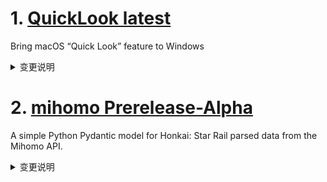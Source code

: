 
# 1. [QuickLook latest](https://github.com/QL-Win/QuickLook/releases/tag/latest)  
Bring macOS “Quick Look” feature to Windows
<details>
<summary>变更说明</summary>

  

</details>

# 2. [mihomo Prerelease-Alpha](https://github.com/MetaCubeX/mihomo/releases/tag/Prerelease-Alpha)  
A simple Python Pydantic model for Honkai: Star Rail parsed data from the Mihomo API.
<details>
<summary>变更说明</summary>

Release created at  Mon May  5 01:40:50 CST 2025
Synchronize Alpha branch code updates, keeping only the latest version
<br>



  

</details>

